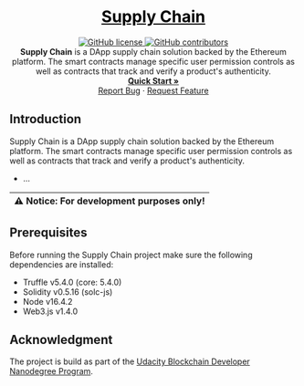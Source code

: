 <a href="https://github.com/roaldnefs/supply-chain" style="color: black;">
    <h1 align="center">Supply Chain</h1>
</a>
<p align="center">
    <a href="https://raw.githubusercontent.com/roaldnefs/supply-chain/main/LICENSE">
        <img src="https://img.shields.io/github/license/roaldnefs/supply-chain?color=blue&style=for-the-badge"
            alt="GitHub license">
    </a>
    <a href="https://github.com/roaldnefs/supply-chain/graphs/contributors">
        <img src="https://img.shields.io/github/contributors/roaldnefs/supply-chain?style=for-the-badge&color=blue"
            alt="GitHub contributors">
    </a>
    </br>
    <b>Supply Chain</b> is a DApp supply chain solution backed by the Ethereum platform. The smart contracts manage specific user permission controls as well as contracts that track and verify a product's authenticity.
    <br />
    <a href="https://github.com/roaldnefs/supply-chain/blob/main/README.md#introduction"><strong>Quick Start »</strong></a>
    <br />
    <a href="https://github.com/roaldnefs/supply-chain/issues/new?title=Bug%3A">Report Bug</a>
    ·
    <a href="https://github.com/roaldnefs/supply-chain/issues/new?&title=Feature+Request%3A">Request Feature</a>
</p>

## Introduction
Supply Chain is a DApp supply chain solution backed by the Ethereum platform. The smart contracts manage specific user permission controls as well as contracts that track and verify a product's authenticity.

* ...

| ⚠️ **Notice**: For development purposes only! |
| --- |

## Prerequisites
Before running the Supply Chain project make sure the following dependencies are installed:

* Truffle v5.4.0 (core: 5.4.0)
* Solidity v0.5.16 (solc-js)
* Node v16.4.2
* Web3.js v1.4.0

## Acknowledgment
The project is build as part of the [Udacity Blockchain Developer Nanodegree Program](https://www.udacity.com/course/blockchain-developer-nanodegree--nd1309).

